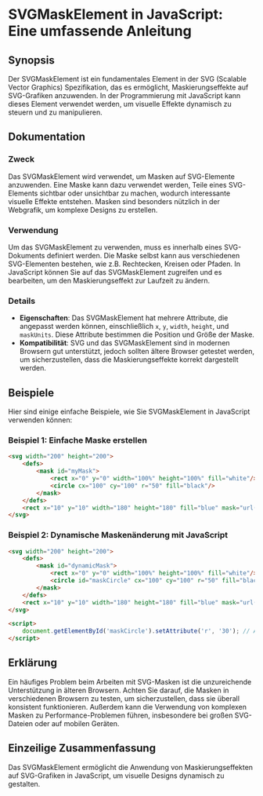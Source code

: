 <!--
Meta Description: # SVGMaskElement in JavaScript: Eine umfassende Anleitung ## Synopsis Der SVGMaskElement ist ein fundamentales Element in der SVG (Scalable Vector Gra...
Meta Keywords: svg, svgmaskelement, die, 100, das
-->

# SVGMaskElement in JavaScript: Eine umfassende Anleitung

## Synopsis
Der SVGMaskElement ist ein fundamentales Element in der SVG (Scalable Vector Graphics) Spezifikation, das es ermöglicht, Maskierungseffekte auf SVG-Grafiken anzuwenden. In der Programmierung mit JavaScript kann dieses Element verwendet werden, um visuelle Effekte dynamisch zu steuern und zu manipulieren.

## Dokumentation
### Zweck
Das SVGMaskElement wird verwendet, um Masken auf SVG-Elemente anzuwenden. Eine Maske kann dazu verwendet werden, Teile eines SVG-Elements sichtbar oder unsichtbar zu machen, wodurch interessante visuelle Effekte entstehen. Masken sind besonders nützlich in der Webgrafik, um komplexe Designs zu erstellen.

### Verwendung
Um das SVGMaskElement zu verwenden, muss es innerhalb eines SVG-Dokuments definiert werden. Die Maske selbst kann aus verschiedenen SVG-Elementen bestehen, wie z.B. Rechtecken, Kreisen oder Pfaden. In JavaScript können Sie auf das SVGMaskElement zugreifen und es bearbeiten, um den Maskierungseffekt zur Laufzeit zu ändern.

### Details
- **Eigenschaften**: Das SVGMaskElement hat mehrere Attribute, die angepasst werden können, einschließlich `x`, `y`, `width`, `height`, und `maskUnits`. Diese Attribute bestimmen die Position und Größe der Maske.
- **Kompatibilität**: SVG und das SVGMaskElement sind in modernen Browsern gut unterstützt, jedoch sollten ältere Browser getestet werden, um sicherzustellen, dass die Maskierungseffekte korrekt dargestellt werden.

## Beispiele
Hier sind einige einfache Beispiele, wie Sie SVGMaskElement in JavaScript verwenden können:

### Beispiel 1: Einfache Maske erstellen
```html
<svg width="200" height="200">
    <defs>
        <mask id="myMask">
            <rect x="0" y="0" width="100%" height="100%" fill="white"/>
            <circle cx="100" cy="100" r="50" fill="black"/>
        </mask>
    </defs>
    <rect x="10" y="10" width="180" height="180" fill="blue" mask="url(#myMask)"/>
</svg>
```

### Beispiel 2: Dynamische Maskenänderung mit JavaScript
```html
<svg width="200" height="200">
    <defs>
        <mask id="dynamicMask">
            <rect x="0" y="0" width="100%" height="100%" fill="white"/>
            <circle id="maskCircle" cx="100" cy="100" r="50" fill="black"/>
        </mask>
    </defs>
    <rect x="10" y="10" width="180" height="180" fill="blue" mask="url(#dynamicMask)"/>
</svg>

<script>
    document.getElementById('maskCircle').setAttribute('r', '30'); // Ändert den Radius der Maske
</script>
```

## Erklärung
Ein häufiges Problem beim Arbeiten mit SVG-Masken ist die unzureichende Unterstützung in älteren Browsern. Achten Sie darauf, die Masken in verschiedenen Browsern zu testen, um sicherzustellen, dass sie überall konsistent funktionieren. Außerdem kann die Verwendung von komplexen Masken zu Performance-Problemen führen, insbesondere bei großen SVG-Dateien oder auf mobilen Geräten.

## Einzeilige Zusammenfassung
Das SVGMaskElement ermöglicht die Anwendung von Maskierungseffekten auf SVG-Grafiken in JavaScript, um visuelle Designs dynamisch zu gestalten.